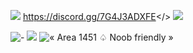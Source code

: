![](https://github.com/Powerforce00/Area1451/assets/145535983/645fc953-8a4f-409e-b3d8-8893045355a8)
<a id="Join Discord!!">https://discord.gg/7G4J3ADXFE</>
![](https://github.com/Powerforce00/Area1451/assets/145535983/dba21181-5efd-4302-bd32-7340c0ffd3d0)

![-](https://github.com/Powerforce00/Area1451/assets/145535983/eaa3d722-f24b-417a-8bf9-2895c14e056b)
![](https://github.com/Powerforce00/Area1451/assets/145535983/e8b2ed16-948d-45ea-95b7-c7875714ac94)
![« Area 1451 ♤ Noob friendly »](https://github.com/Powerforce00/Area1451/assets/145535983/3c23c9d9-cd50-47e1-a020-ff51cdd9eb4d)


